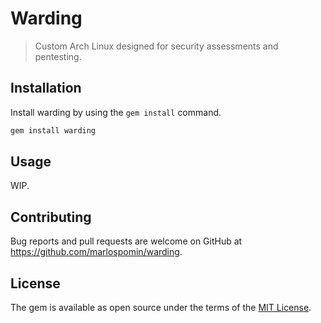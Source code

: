 # Warding

> Custom Arch Linux designed for security assessments and pentesting.

## Installation

Install warding by using the `gem install` command.

```bash
gem install warding
```

## Usage

WIP.

## Contributing

Bug reports and pull requests are welcome on GitHub at https://github.com/marlospomin/warding.

## License

The gem is available as open source under the terms of the [MIT License](https://opensource.org/licenses/MIT).
